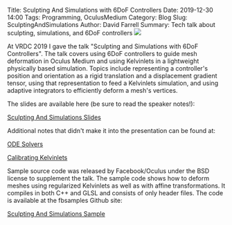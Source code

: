 Title: Sculpting And Simulations with 6DoF Controllers
Date: 2019-12-30 14:00
Tags: Programming, OculusMedium
Category: Blog
Slug: SculptingAndSimulations
Author: David Farrell
Summary: Tech talk about sculpting, simulations, and 6DoF controllers
<IMG src="https://user-images.githubusercontent.com/6667377/55200209-5d055000-517a-11e9-8f6d-476a58e19509.gif">

At VRDC 2019 I gave the talk "Sculpting and Simulations with 6DoF Controllers". The talk covers using 6DoF controllers to guide mesh deformation in Oculus Medium and using Kelvinlets in a lightweight physically based simulation. Topics include representing a controller's position and orientation as a rigid translation and a displacement gradient tensor, using that representation to feed a Kelvinlets simulation, and using adaptive integrators to efficiently deform a mesh's vertices.

The slides are available here (be sure to read the speaker notes!):

[Sculpting And Simulations Slides](https://github.com/fbsamples/sculpting-and-simulations-sample/releases/latest/download/SculptingAndSimulations.pptx)

Additional notes that didn't make it into the presentation can be found at:

[ODE Solvers](https://github.com/fbsamples/sculpting-and-simulations-sample/blob/master/NotesOnODESolvers.pdf?raw=true)

[Calibrating Kelvinlets](https://github.com/fbsamples/sculpting-and-simulations-sample/blob/master/KelvinletsCalibration.pdf?raw=true)

Sample source code was released by Facebook/Oculus under the BSD license to supplement the talk. The sample code shows how to deform meshes using regularized Kelvinlets as well as with affine transformations. It compiles in both C++ and GLSL and consists of only header files. The code is available at the fbsamples Github site:

[Sculpting And Simulations Sample](https://github.com/fbsamples/sculpting-and-simulations-sample)


